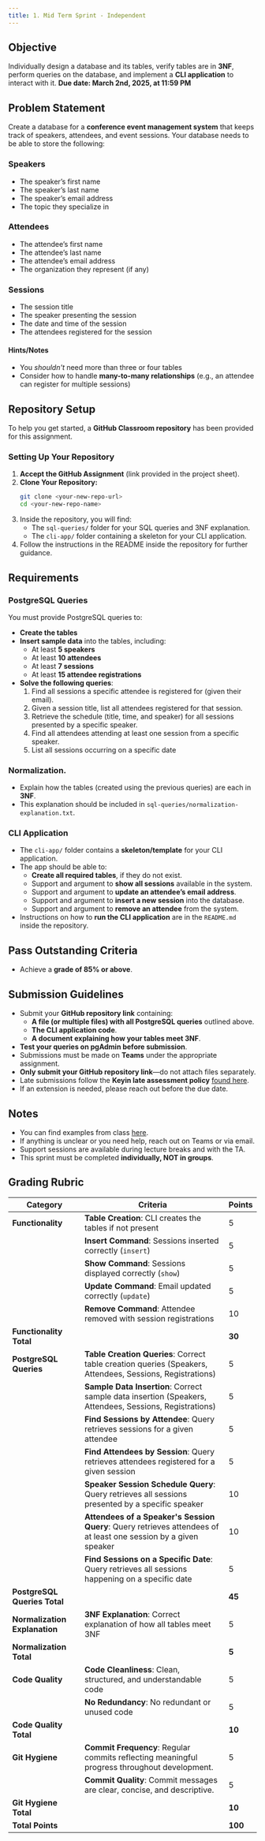 ```yaml
---
title: 1. Mid Term Sprint - Independent
---
```


## Objective 
Individually design a database and its tables, verify tables are in **3NF**, perform queries on the database, and implement a **CLI application** to interact with it.
**Due date: March 2nd, 2025, at 11:59 PM**

## Problem Statement
Create a database for a **conference event management system** that keeps track of speakers, attendees, and event sessions. Your database needs to be able to store the following:

### Speakers
- The speaker’s first name
- The speaker’s last name
- The speaker’s email address
- The topic they specialize in

### Attendees
- The attendee’s first name
- The attendee’s last name
- The attendee’s email address
- The organization they represent (if any)

### Sessions
- The session title
- The speaker presenting the session
- The date and time of the session
- The attendees registered for the session

#### Hints/Notes
- You *shouldn't* need more than three or four tables
- Consider how to handle **many-to-many relationships** (e.g., an attendee can register for multiple sessions)

## Repository Setup
To help you get started, a **GitHub Classroom repository** has been provided for this assignment.

### Setting Up Your Repository
1. **Accept the GitHub Assignment** (link provided in the project sheet).
2. **Clone Your Repository:**
   ```bash
   git clone <your-new-repo-url>
   cd <your-new-repo-name>
   ```
3. Inside the repository, you will find:
   - The `sql-queries/` folder for your SQL queries and 3NF explanation.
   - The `cli-app/` folder containing a skeleton for your CLI application.
4. Follow the instructions in the README inside the repository for further guidance.

## Requirements

### PostgreSQL Queries
You must provide PostgreSQL queries to:
- **Create the tables**
- **Insert sample data** into the tables, including:
  - At least **5 speakers**
  - At least **10 attendees**
  - At least **7 sessions**
  - At least **15 attendee registrations**
- **Solve the following queries**:
  1. Find all sessions a specific attendee is registered for (given their email).
  2. Given a session title, list all attendees registered for that session.
  3. Retrieve the schedule (title, time, and speaker) for all sessions presented by a specific speaker.
  4. Find all attendees attending at least one session from a specific speaker.
  5. List all sessions occurring on a specific date

### Normalization.
- Explain how the tables (created using the previous queries) are each in **3NF**.
- This explanation should be included in `sql-queries/normalization-explanation.txt`.

### CLI Application 
- The `cli-app/` folder contains a **skeleton/template** for your CLI application.
- The app should be able to:
  - **Create all required tables**, if they do not exist.
  - Support and argument to **show all sessions** available in the system.
  - Support and argument to **update an attendee’s email address**.
  - Support and argument to **insert a new session** into the database.
  - Support and argument to **remove an attendee** from the system.
- Instructions on how to **run the CLI application** are in the `README.md` inside the repository.

## Pass Outstanding Criteria 
- Achieve a **grade of 85% or above**.

## Submission Guidelines
- Submit your **GitHub repository link** containing:
  - **A file (or multiple files) with all PostgreSQL queries** outlined above.
  - **The CLI application code**.
  - **A document explaining how your tables meet 3NF**.
- **Test your queries on pgAdmin before submission**.
- Submissions must be made on **Teams** under the appropriate assignment.
- **Only submit your GitHub repository link**—do not attach files separately.
- Late submissions follow the **Keyin late assessment policy** [found here](https://keyincollege289.sharepoint.com/:b:/s/FullstasckJavascript-S3Sept.2024-Dec.2024912/EYwpucIvncpDoR94yNj3fOkB0CsE4c0IZ53Kqov0BumSAA?e=7N9ZfR).
- If an extension is needed, please reach out before the due date.

## Notes
- You can find examples from class [here](https://github.com/menglishca/keyin-code-samples).
- If anything is unclear or you need help, reach out on Teams or via email.
- Support sessions are available during lecture breaks and with the TA.
- This sprint must be completed **individually, NOT in groups**.

## Grading Rubric

| **Category**                  | **Criteria**                                                                                                     | **Points** |
|-------------------------------|------------------------------------------------------------------------------------------------------------------|------------|
| **Functionality**             | **Table Creation**: CLI creates the tables if not present                                                        | 5          |
|                               | **Insert Command**: Sessions inserted correctly (`insert`)                                                       | 5          |
|                               | **Show Command**: Sessions displayed correctly (`show`)                                                          | 5          |
|                               | **Update Command**: Email updated correctly (`update`)                                                           | 5          |
|                               | **Remove Command**: Attendee removed with session registrations                                                  | 10         |
| **Functionality Total**       |                                                                                                                  | **30**     |
| **PostgreSQL Queries**        | **Table Creation Queries**: Correct table creation queries (Speakers, Attendees, Sessions, Registrations)        | 5          |
|                               | **Sample Data Insertion**: Correct sample data insertion (Speakers, Attendees, Sessions, Registrations)          | 5          |
|                               | **Find Sessions by Attendee**: Query retrieves sessions for a given attendee                                     | 5          |
|                               | **Find Attendees by Session**: Query retrieves attendees registered for a given session                          | 5          |
|                               | **Speaker Session Schedule Query**: Query retrieves all sessions presented by a specific speaker                 | 10         |
|                               | **Attendees of a Speaker's Session Query**: Query retrieves attendees of at least one session by a given speaker | 10         |
|                               | **Find Sessions on a Specific Date**: Query retrieves all sessions happening on a specific date                  | 5          |
| **PostgreSQL Queries Total**  |                                                                                                                  | **45**     |
| **Normalization Explanation** | **3NF Explanation**: Correct explanation of how all tables meet 3NF                                              | 5          |
| **Normalization Total**       |                                                                                                                  | **5**      |
| **Code Quality**              | **Code Cleanliness**: Clean, structured, and understandable code                                                 | 5          |
|                               | **No Redundancy**: No redundant or unused code                                                                   | 5          |
| **Code Quality Total**        |                                                                                                                  | **10**     |
| **Git Hygiene**               | **Commit Frequency**: Regular commits reflecting meaningful progress throughout development.                     | 5          |
|                               | **Commit Quality**: Commit messages are clear, concise, and descriptive.                                         | 5          |
| **Git Hygiene Total**         |                                                                                                                  | **10**     |
| **Total Points**              |                                                                                                                  | **100**    |

